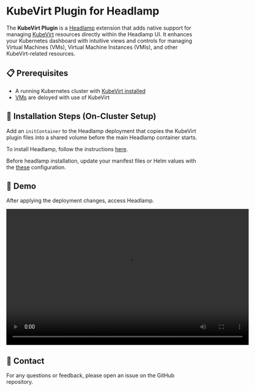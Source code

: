 # KubeVirt Plugin for Headlamp
The **KubeVirt Plugin** is a [Headlamp](https://headlamp.dev/) extension that adds native support for managing [KubeVirt](https://kubevirt.io/) resources directly within the Headlamp UI. It enhances your Kubernetes dashboard with intuitive views and controls for managing Virtual Machines (VMs), Virtual Machine Instances (VMIs), and other KubeVirt-related resources.


## 📋 Prerequisites
- A running Kubernetes cluster with [KubeVirt installed](https://kubevirt.io/quickstart_kind/)
- [VMs](https://kubevirt.io/user-guide/user_workloads/virtual_machine_instances/) are deloyed with use of KubeVirt

## 🚀 Installation Steps (On-Cluster Setup)
Add an `initContainer` to the Headlamp deployment that copies the KubeVirt plugin files into a shared volume before the main Headlamp container starts.

To install Headlamp, follow the instructions [here](https://headlamp.dev/docs/latest/installation/in-cluster/).

Before headlamp installation, update your manifest files or Helm values with the [these](./headlamp-values/) configuration.

## 🎥 Demo

After applying the deployment changes, access Headlamp.

<video width="640" height="360" controls>
  <source src="[https://github.com/praveen21b/headlamp-plugins/blob/docs/kubevirt/kubevirt/demo/Demo_KubeVirt_Plugin.mp4](https://raw.githubusercontent.com/praveen21b/headlamp-plugins/docs/kubevirt/kubevirt/demo/Demo_KubeVirt_Plugin.mp4)" type="video/mp4">
</video>

## 🙋 Contact
For any questions or feedback, please open an issue on the GitHub repository.
